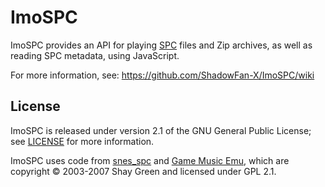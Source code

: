 ImoSPC
======

ImoSPC provides an API for playing [SPC] files and Zip archives, as well as reading SPC metadata, using JavaScript.

For more information, see: <https://github.com/ShadowFan-X/ImoSPC/wiki>

License
-------

ImoSPC is released under version 2.1 of the GNU General Public License; see [LICENSE] for more information.

ImoSPC uses code from [snes_spc] and [Game Music Emu], which are copyright © 2003-2007 Shay Green and
licensed under GPL 2.1.

[SPC]:http://en.wikipedia.org/wiki/Nintendo_S-SMP#Format
[LICENSE]:https://github.com/ShadowFan-X/ImoSPC/blob/master/LICENSE
[snes_spc]:http://www.slack.net/~ant/libs/audio.html#snes_spc
[Game Music Emu]:http://www.slack.net/~ant/libs/audio.html#Game_Music_Emu
